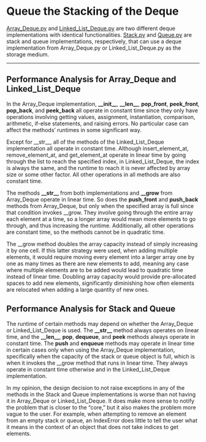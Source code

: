 # Queue the Stacking of the Deque

[Array_Deque.py](https://github.com/XiongCynthia/Queue-the-Stacking-of-the-Deque/blob/main/Array_Deque.py) and [Linked_List_Deque.py](https://github.com/XiongCynthia/Queue-the-Stacking-of-the-Deque/blob/main/Linked_List_Deque.py) are two different deque implementations with identical functionalities. [Stack.py](https://github.com/XiongCynthia/Queue-the-Stacking-of-the-Deque/blob/main/Stack.py) and [Queue.py](https://github.com/XiongCynthia/Queue-the-Stacking-of-the-Deque/blob/main/Queue.py) are stack and queue implementations, respectively, that can use a deque implementation from Array_Deque.py or Linked_List_Deque.py as the storage medium.

---

## Performance Analysis for Array_Deque and Linked_List_Deque

In the Array_Deque implementation, **\_\_init\_\_**, **\_\_len\_\_**, **pop_front**, **peek_front**, **pop_back**, and **peek_back** all operate in constant time since they only have operations involving getting values, assignment, instantiation, comparison, arithmetic, if-else statements, and raising errors. No particular case can affect the methods’ runtimes in some significant way.

Except for \_\_str\_\_, all of the methods of the Linked_List_Deque implementation all operate in constant time. Although insert_element_at, remove_element_at, and get_element_at operate in linear time by going through the list to reach the specified index, in Linked_List_Deque, the index is always the same, and the runtime to reach it is never affected by array size or some other factor. All other operations in all methods are also constant time.

The methods **\_\_str\_\_** from both implementations and **\_\_grow** from Array_Deque operate in linear time. So does the **push_front** and **push_back** methods from Array_Deque, but only when the specified array is full since that condition invokes __grow. They involve going through the entire array each element at a time, so a longer array would mean more elements to go through, and thus increasing the runtime. Additionally, all other operations are constant time, so the methods cannot be in quadratic time.

The __grow method doubles the array capacity instead of simply increasing it by one cell. If this latter strategy were used, when adding multiple elements, it would require moving every element into a larger array one by one as many times as there are new elements to add, meaning any case where multiple elements are to be added would lead to quadratic time instead of linear time. Doubling array capacity would provide pre-allocated spaces to add new elements, significantly diminishing how often elements are relocated when adding a large quantity of new ones.


## Performance Analysis for Stack and Queue

The runtime of certain methods may depend on whether the Array_Deque or Linked_List_Deque is used. The **\_\_str\_\_** method always operates on linear time, and the **\_\_len\_\_**, **pop**, **dequeue**, and **peek** methods always operate in constant time. The **push** and **enqueue** methods may operate in linear time in certain cases only when using the Array_Deque implementation, specifically when the capacity of the stack or queue object is full, which is when it invokes the __grow method that runs in linear time. They always operate in constant time otherwise and in the Linked_List_Deque implementation.

In my opinion, the design decision to not raise exceptions in any of the methods in the Stack and Queue implementations is worse than not having it in Array_Deque or Linked_List_Deque. It does make more sense to notify the problem that is closer to the “core,” but it also makes the problem more vague to the user. For example, when attempting to remove an element from an empty stack or queue, an IndexError does little to tell the user what it means in the context of an object that does not take indices to get elements.

